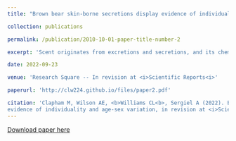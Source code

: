 ```yaml
---
title: "Brown bear skin-borne secretions display evidence of individuality and age-sex variation"

collection: publications

permalink: /publication/2010-10-01-paper-title-number-2

excerpt: 'Scent originates from excretions and secretions, and its chemical complexity in mammals translates into a diverse mode of signalling. Identifying how information is encoded can help to establish the mechanisms of olfactory communication and explore the use of odours as chemical signals. Building upon existing behavioural and histological literature, we sought to examine the chemical profile of secretions used for scent marking by a solitary, non-territorial carnivore, the brown bear (Ursus arctos). We investigated the incidence, abundance, and uniqueness of volatile organic compounds (VOCs) from cutaneous glandular secretions of 12 wild brown bears, and assessed whether age-sex class, body site, and individual identity explained profile variation. The average number of compounds varied by age, but not solely by sex or body site. VOC profiles varied in composition and structure by age and individual identity (when individuals were grouped by sex), but not solely by sex or body site. Individual compound uniqueness varied by body site and age for both males and females and across individuals. Our results indicate that brown bear skin-borne secretions may facilitate age-sex class and individual recognition, which can contribute towards further understanding of mating systems and social behaviour.'

date: 2022-09-23

venue: 'Research Square -- In revision at <i>Scientific Reports<i>'

paperurl: 'http://clw224.github.io/files/paper2.pdf'

citation: 'Clapham M, Wilson AE, <b>Williams CL<b>, Sergiel A (2022). Brown bear skin-borne secretions displayevidence of individuality and age-sex variation, in revision at <i>Scientific Reports<i>.'
---
```


[Download paper here](http://clw224.github.io/files/paper2.pdf)

